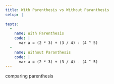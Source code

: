 ```yaml
---
title: With Parenthesis vs Without Paranthesis
setup: |
  
tests:
  -
    name: With Parenthesis
    code: |
      var a = (2 * 3) + (3 / 4) - (4 ^ 5)
  -
    name: Without Paranthesis
    code: |
      var a = (2 * 3) + (3 / 4) - (4 ^ 5)
---
```

comparing parenthesis
